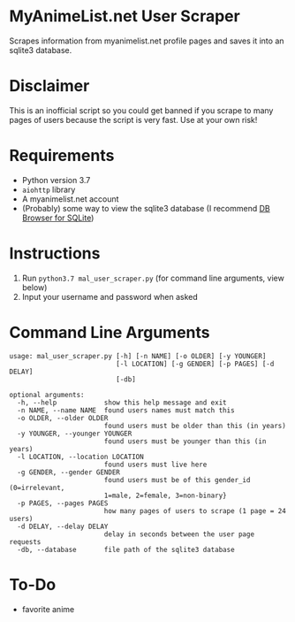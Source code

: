 # MyAnimeList.net User Scraper
Scrapes information from myanimelist.net profile pages and saves it into an sqlite3 database.
# Disclaimer
This is an inofficial script so you could get banned if you scrape to many pages of users because the script is very fast.
Use at your own risk!
# Requirements
* Python version 3.7
* `aiohttp` library
* A myanimelist.net account
* (Probably) some way to view the sqlite3 database (I recommend [DB Browser for SQLite](https://sqlitebrowser.org/))
# Instructions
1. Run `python3.7 mal_user_scraper.py` (for command line arguments, view below)
2. Input your username and password when asked
# Command Line Arguments
```
usage: mal_user_scraper.py [-h] [-n NAME] [-o OLDER] [-y YOUNGER]
                           [-l LOCATION] [-g GENDER] [-p PAGES] [-d DELAY]
                           [-db]

optional arguments:
  -h, --help            show this help message and exit
  -n NAME, --name NAME  found users names must match this
  -o OLDER, --older OLDER
                        found users must be older than this (in years)
  -y YOUNGER, --younger YOUNGER
                        found users must be younger than this (in years)
  -l LOCATION, --location LOCATION
                        found users must live here
  -g GENDER, --gender GENDER
                        found users must be of this gender_id (0=irrelevant,
                        1=male, 2=female, 3=non-binary}
  -p PAGES, --pages PAGES
                        how many pages of users to scrape (1 page = 24 users)
  -d DELAY, --delay DELAY
                        delay in seconds between the user page requests
  -db, --database       file path of the sqlite3 database
```
# To-Do
* favorite anime

